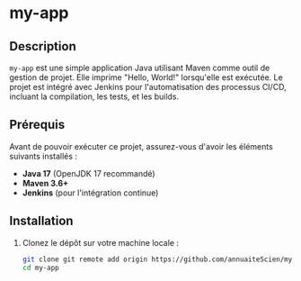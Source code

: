 # my-app

## Description
`my-app` est une simple application Java utilisant Maven comme outil de gestion de projet. Elle imprime "Hello, World!" lorsqu'elle est exécutée. Le projet est intégré avec Jenkins pour l'automatisation des processus CI/CD, incluant la compilation, les tests, et les builds.

## Prérequis
Avant de pouvoir exécuter ce projet, assurez-vous d'avoir les éléments suivants installés :
- **Java 17** (OpenJDK 17 recommandé)
- **Maven 3.6+**
- **Jenkins** (pour l'intégration continue)

## Installation

1. Clonez le dépôt sur votre machine locale :
   ```bash
   git clone git remote add origin https://github.com/annuaiteScien/my-app.git
   cd my-app
